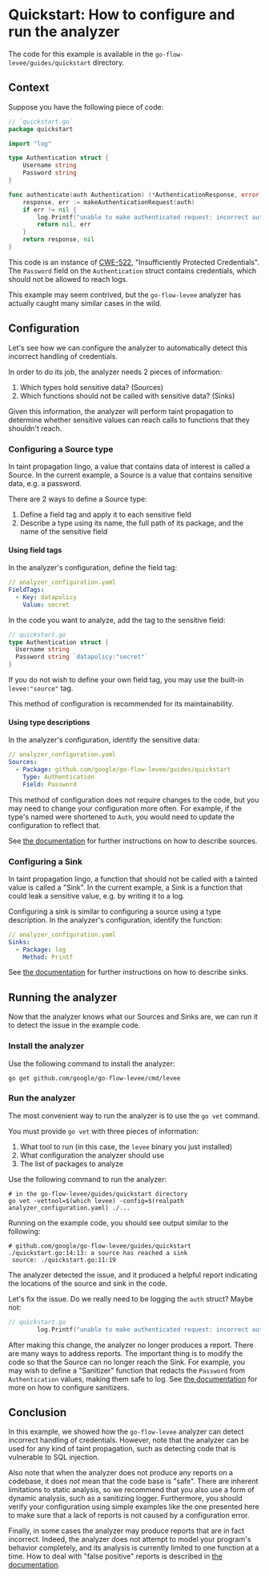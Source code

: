 # Quickstart: How to configure and run the analyzer

The code for this example is available in the `go-flow-levee/guides/quickstart` directory.

## Context

Suppose you have the following piece of code:

```go
// `quickstart.go`
package quickstart

import "log"

type Authentication struct {
	Username string
	Password string
}

func authenticate(auth Authentication) (*AuthenticationResponse, error) {
	response, err := makeAuthenticationRequest(auth)
	if err != nil {
		log.Printf("unable to make authenticated request: incorrect authentication? %v\n", auth)
		return nil, err
	}
	return response, nil
}
```

This code is an instance of [CWE-522](https://cwe.mitre.org/data/definitions/522.html), "Insufficiently Protected Credentials".
The `Password` field on the `Authentication` struct contains credentials, which should not be allowed to reach logs.

This example may seem contrived, but the `go-flow-levee` analyzer has actually caught many similar cases in the wild.

## Configuration

Let's see how we can configure the analyzer to automatically detect this incorrect handling of credentials.

In order to do its job, the analyzer needs 2 pieces of information:
1. Which types hold sensitive data? (Sources)
2. Which functions should not be called with sensitive data? (Sinks)

Given this information, the analyzer will perform taint propagation to determine whether sensitive values can reach calls to functions that they shouldn't reach.

### Configuring a Source type

In taint propagation lingo, a value that contains data of interest is called a Source.
In the current example, a Source is a value that contains sensitive data, e.g. a password.  

There are 2 ways to define a Source type:
1. Define a field tag and apply it to each sensitive field
1. Describe a type using its name, the full path of its package, and the name of the sensitive field

#### Using field tags

In the analyzer's configuration, define the field tag:

```yaml
// analyzer_configuration.yaml
FieldTags:
  - Key: datapolicy
    Value: secret
```

In the code you want to analyze, add the tag to the sensitive field:

```go
// quickstart.go
type Authentication struct {
  Username string 
  Password string `datapolicy:"secret"`
}
```

If you do not wish to define your own field tag, you may use the built-in `levee:"source"` tag.

This method of configuration is recommended for its maintainability. 

#### Using type descriptions

In the analyzer's configuration, identify the sensitive data:

```yaml
// analyzer_configuration.yaml
Sources:
  - Package: github.com/google/go-flow-levee/guides/quickstart
    Type: Authentication
    Field: Password
```

This method of configuration does not require changes to the code, but you may need to change your
configuration more often. For example, if the type's named were shortened to `Auth`, you would need
to update the configuration to reflect that.

See [the documentation](../configuration/README.md) for further instructions on how to describe sources.

### Configuring a Sink

In taint propagation lingo, a function that should not be called with a tainted value is called a "Sink".
In the current example, a Sink is a function that could leak a sensitive value, e.g. by writing it to a log.

Configuring a sink is similar to configuring a source using a type description.
In the analyzer's configuration, identify the function:

```yaml
// analyzer_configuration.yaml
Sinks:
  - Package: log
    Method: Printf
```

See [the documentation](../configuration/README.md) for further instructions on how to describe sinks.

## Running the analyzer

Now that the analyzer knows what our Sources and Sinks are, we can run it to detect the issue in the example code.

### Install the analyzer

Use the following command to install the analyzer:

```shell
go get github.com/google/go-flow-levee/cmd/levee
```

### Run the analyzer

The most convenient way to run the analyzer is to use the `go vet` command.

You must provide `go vet` with three pieces of information:
1. What tool to run (in this case, the `levee` binary you just installed)
1. What configuration the analyzer should use
1. The list of packages to analyze

Use the following command to run the analyzer:
```shell
# in the go-flow-levee/guides/quickstart directory
go vet -vettool=$(which levee) -config=$(realpath analyzer_configuration.yaml) ./...
```

Running on the example code, you should see output similar to the following:

```
# github.com/google/go-flow-levee/guides/quickstart
./quickstart.go:14:13: a source has reached a sink
 source: ./quickstart.go:11:19
```

The analyzer detected the issue, and it produced a helpful report
indicating the locations of the source and sink in the code.

Let's fix the issue. Do we really need to be logging the `auth` struct? Maybe not:

```go
// quickstart.go
		log.Printf("unable to make authenticated request: incorrect authentication?\n")
```

After making this change, the analyzer no longer produces a report. There are many ways to
address reports. The important thing is to modify the code so that the Source can no longer
reach the Sink. For example, you may wish to define a "Sanitizer" function that redacts the
`Password` from `Authentication` values, making them safe to log. See [the documentation](../configuration/README.md)
for more on how to configure sanitizers.

## Conclusion

In this example, we showed how the `go-flow-levee` analyzer can detect incorrect handling of
credentials. However, note that the analyzer can be used for any kind of taint propagation,
such as detecting code that is vulnerable to SQL injection.

Also note that when the analyzer does not produce any reports on a codebase, it does *not* mean
that the code base is "safe". There are inherent limitations to static analysis, so we recommend that
you also use a form of dynamic analysis, such as a sanitizing logger. Furthermore, you should verify
your configuration using simple examples like the one presented here to make sure that a lack of reports
is not caused by a configuration error.

Finally, in some cases the analyzer may produce reports that are in fact incorrect. Indeed, the analyzer
does not attempt to model your program's behavior completely, and its analysis is currently limited to one
function at a time. How to deal with "false positive" reports is described in [the documentation](../configuration/README.md).
